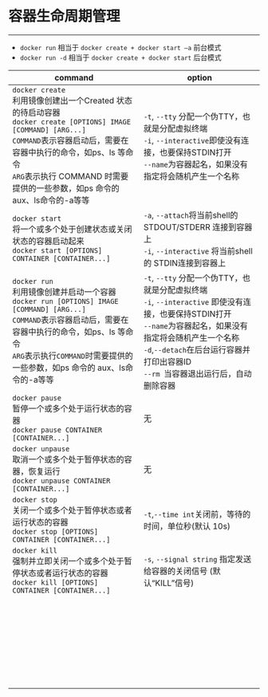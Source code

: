 # 容器生命周期管理
---
- `docker run` 相当于 `docker create + docker start –a` 前台模式
- `docker run -d` 相当于 `docker create + docker start`       后台模式


|command|option|
|-|-|
|`docker create`<br>利用镜像创建出一个Created 状态的待启动容器<br>`docker create [OPTIONS] IMAGE [COMMAND] [ARG...]`<br>`COMMAND`表示容器启动后，需要在容器中执行的命令，如ps、ls 等命令<br>`ARG`表示执行 COMMAND 时需要提供的一些参数，如ps 命令的 aux、ls命令的-a等等|`-t`, `--tty` 分配一个伪TTY，也就是分配虚拟终端<br>`-i`, `--interactive`即使没有连接，也要保持STDIN打开<br>`--name`为容器起名，如果没有指定将会随机产生一个名称|
|`docker start`<br>将一个或多个处于创建状态或关闭状态的容器启动起来<br>`docker start [OPTIONS] CONTAINER [CONTAINER...]`|`-a`, `--attach`将当前shell的 STDOUT/STDERR 连接到容器上<br>`-i`, `--interactive`	将当前shell的 STDIN连接到容器上|
|`docker run`<br>利用镜像创建并启动一个容器<br>`docker run [OPTIONS] IMAGE [COMMAND] [ARG...]`<br>`COMMAND`表示容器启动后，需要在容器中执行的命令，如ps、ls 等命令<br>`ARG`表示执行`COMMAND`时需要提供的一些参数，如ps 命令的 aux、ls命令的-a等等|`-t`, `--tty`           		分配一个伪TTY，也就是分配虚拟终端<br>`-i`, `--interactive` 即使没有连接，也要保持STDIN打开<br>`--name`为容器起名，如果没有指定将会随机产生一个名称<br>`-d`,`--detach`在后台运行容器并打印出容器ID<br>`--rm	`当容器退出运行后，自动删除容器|
|`docker pause`<br>暂停一个或多个处于运行状态的容器<br>`docker pause CONTAINER [CONTAINER...]`|无|
|`docker unpause`<br>取消一个或多个处于暂停状态的容器，恢复运行<br>`docker unpause CONTAINER [CONTAINER...]`|无|
|`docker stop`<br>关闭一个或多个处于暂停状态或者运行状态的容器<br>`docker stop [OPTIONS] CONTAINER [CONTAINER...]`|`-t`,` --time int `关闭前，等待的时间，单位秒(默认 10s)<br>|
|`docker kill`<br>强制并立即关闭一个或多个处于暂停状态或者运行状态的容器<br>`docker kill [OPTIONS] CONTAINER [CONTAINER...]`|`-s`, `--signal string` 指定发送给容器的关闭信号 (默认“KILL”信号)|
|<br><br>|<br>|
|<br><br>|<br>|
|<br><br>|<br>|
|<br><br>|<br>|